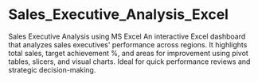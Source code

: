 # Sales_Executive_Analysis_Excel
Sales Executive Analysis using MS Excel An interactive Excel dashboard that analyzes sales executives' performance across regions. It highlights total sales, target achievement %, and areas for improvement using pivot tables, slicers, and visual charts. Ideal for quick performance reviews and strategic decision-making.

